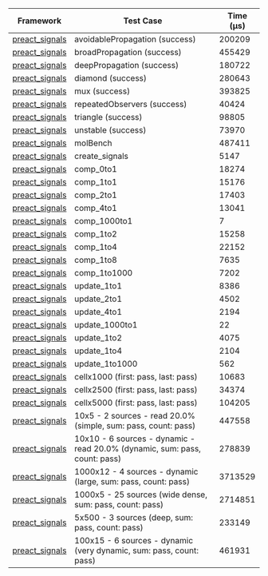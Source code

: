 | Framework | Test Case | Time (μs) |
| --- | --- | --- |
| [preact_signals](https://pub.dev/packages/preact_signals) | avoidablePropagation (success) | 200209 |
| [preact_signals](https://pub.dev/packages/preact_signals) | broadPropagation (success) | 455429 |
| [preact_signals](https://pub.dev/packages/preact_signals) | deepPropagation (success) | 180722 |
| [preact_signals](https://pub.dev/packages/preact_signals) | diamond (success) | 280643 |
| [preact_signals](https://pub.dev/packages/preact_signals) | mux (success) | 393825 |
| [preact_signals](https://pub.dev/packages/preact_signals) | repeatedObservers (success) | 40424 |
| [preact_signals](https://pub.dev/packages/preact_signals) | triangle (success) | 98805 |
| [preact_signals](https://pub.dev/packages/preact_signals) | unstable (success) | 73970 |
| [preact_signals](https://pub.dev/packages/preact_signals) | molBench | 487411 |
| [preact_signals](https://pub.dev/packages/preact_signals) | create_signals | 5147 |
| [preact_signals](https://pub.dev/packages/preact_signals) | comp_0to1 | 18274 |
| [preact_signals](https://pub.dev/packages/preact_signals) | comp_1to1 | 15176 |
| [preact_signals](https://pub.dev/packages/preact_signals) | comp_2to1 | 17403 |
| [preact_signals](https://pub.dev/packages/preact_signals) | comp_4to1 | 13041 |
| [preact_signals](https://pub.dev/packages/preact_signals) | comp_1000to1 | 7 |
| [preact_signals](https://pub.dev/packages/preact_signals) | comp_1to2 | 15258 |
| [preact_signals](https://pub.dev/packages/preact_signals) | comp_1to4 | 22152 |
| [preact_signals](https://pub.dev/packages/preact_signals) | comp_1to8 | 7635 |
| [preact_signals](https://pub.dev/packages/preact_signals) | comp_1to1000 | 7202 |
| [preact_signals](https://pub.dev/packages/preact_signals) | update_1to1 | 8386 |
| [preact_signals](https://pub.dev/packages/preact_signals) | update_2to1 | 4502 |
| [preact_signals](https://pub.dev/packages/preact_signals) | update_4to1 | 2194 |
| [preact_signals](https://pub.dev/packages/preact_signals) | update_1000to1 | 22 |
| [preact_signals](https://pub.dev/packages/preact_signals) | update_1to2 | 4075 |
| [preact_signals](https://pub.dev/packages/preact_signals) | update_1to4 | 2104 |
| [preact_signals](https://pub.dev/packages/preact_signals) | update_1to1000 | 562 |
| [preact_signals](https://pub.dev/packages/preact_signals) | cellx1000 (first: pass, last: pass) | 10683 |
| [preact_signals](https://pub.dev/packages/preact_signals) | cellx2500 (first: pass, last: pass) | 34374 |
| [preact_signals](https://pub.dev/packages/preact_signals) | cellx5000 (first: pass, last: pass) | 104205 |
| [preact_signals](https://pub.dev/packages/preact_signals) | 10x5 - 2 sources - read 20.0% (simple, sum: pass, count: pass) | 447558 |
| [preact_signals](https://pub.dev/packages/preact_signals) | 10x10 - 6 sources - dynamic - read 20.0% (dynamic, sum: pass, count: pass) | 278839 |
| [preact_signals](https://pub.dev/packages/preact_signals) | 1000x12 - 4 sources - dynamic (large, sum: pass, count: pass) | 3713529 |
| [preact_signals](https://pub.dev/packages/preact_signals) | 1000x5 - 25 sources (wide dense, sum: pass, count: pass) | 2714851 |
| [preact_signals](https://pub.dev/packages/preact_signals) | 5x500 - 3 sources (deep, sum: pass, count: pass) | 233149 |
| [preact_signals](https://pub.dev/packages/preact_signals) | 100x15 - 6 sources - dynamic (very dynamic, sum: pass, count: pass) | 461931 |
